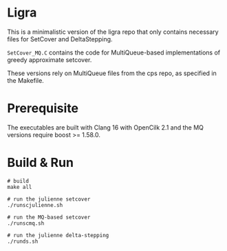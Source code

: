 # Ligra

This is a minimalistic version of the ligra repo that only contains
necessary files for SetCover and DeltaStepping.

`SetCover_MQ.C` contains the code for MultiQueue-based
implementations of greedy approximate setcover.

These versions rely on MultiQueue files from the cps repo, as specified in the Makefile.

# Prerequisite
The executables are built with Clang 16 with OpenCilk 2.1
and the MQ versions require boost >= 1.58.0.

# Build & Run
```
# build
make all

# run the julienne setcover
./runscjulienne.sh

# run the MQ-based setcover
./runscmq.sh

# run the julienne delta-stepping
./runds.sh
```

